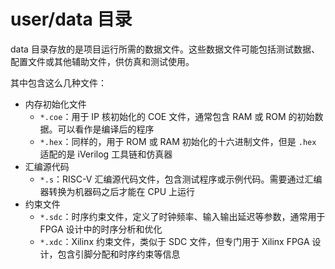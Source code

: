 # user/data 目录

data 目录存放的是项目运行所需的数据文件。这些数据文件可能包括测试数据、配置文件或其他辅助文件，供仿真和测试使用。

其中包含这么几种文件：

- 内存初始化文件
  - `*.coe`：用于 IP 核初始化的 COE 文件，通常包含 RAM 或 ROM 的初始数据。可以看作是编译后的程序
  - `*.hex`：同样的，用于 ROM 或 RAM 初始化的十六进制文件，但是 `.hex` 适配的是 iVerilog 工具链和仿真器
- 汇编源代码
  - `*.s`：RISC-V 汇编源代码文件，包含测试程序或示例代码。需要通过汇编器转换为机器码之后才能在 CPU 上运行
- 约束文件
  - `*.sdc`：时序约束文件，定义了时钟频率、输入输出延迟等参数，通常用于 FPGA 设计中的时序分析和优化
  - `*.xdc`：Xilinx 约束文件，类似于 SDC 文件，但专门用于 Xilinx FPGA 设计，包含引脚分配和时序约束等信息
